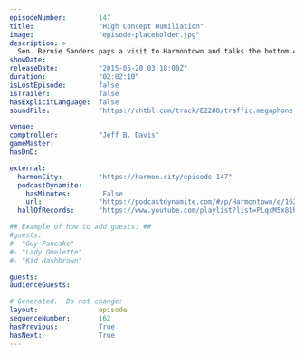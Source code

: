 ```yaml
---
episodeNumber:        147
title:                "High Concept Humiliation"
image:                "episode-placeholder.jpg"
description: >
  Sen. Bernie Sanders pays a visit to Harmontown and talks the bottom 45 percent of the top 60 percent of the top 1 percent. Watch the video at harmontown.com/live and become a member!
showDate:             
releaseDate:          "2015-05-20 03:18:00Z"
duration:             "02:02:10"
isLostEpisode:        false
isTrailer:            false
hasExplicitLanguage:  false
soundFile:            "https://chtbl.com/track/E2288/traffic.megaphone.fm/STA2993846717.mp3?updated=1562005100"

venue:                
comptroller:          "Jeff B. Davis"
gameMaster:           
hasDnD:               

external:
  harmonCity:         "https://harmon.city/episode-147"
  podcastDynamite:
    hasMinutes:        False
    url:              "https://podcastdynamite.com/#/p/Harmontown/e/162/147"
  hallOfRecords:      "https://www.youtube.com/playlist?list=PLqxM5x81hNObM8JEiDe3u6gCDgjZNO_tI"

## Example of how to add guests: ##
#guests:
#- "Guy Pancake"
#- "Lady Omelette"
#- "Kid Hashbrown"

guests:
audienceGuests:

# Generated.  Do not change:
layout:               episode
sequenceNumber:       162
hasPrevious:          True
hasNext:              True
---
```


<!-- The episode description will be rendered here -->
<!-- Add your content below here -->

